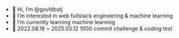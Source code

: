 - 👋 Hi, I’m @govldbstj
- 👀 I’m interested in web fullstack engineering & machine learning
- 🌱 I’m currently learning machine learning
- 💞️ 2022.08.16 ~ 2025.05.12 1000 commit challenge & coding test
<!---
govldbstj/govldbstj is a ✨ special ✨ repository because its `README.md` (this file) appears on your GitHub profile.
You can click the Preview link to take a look at your changes.
--->
